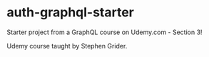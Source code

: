 # auth-graphql-starter
Starter project from a GraphQL course on Udemy.com - Section 3!

Udemy course taught by Stephen Grider.

